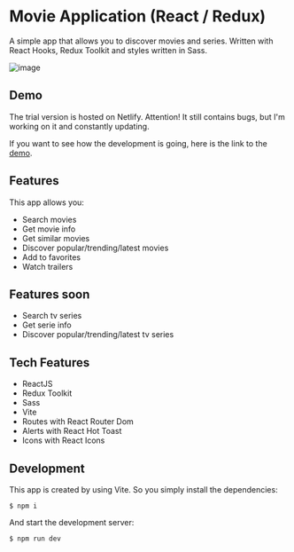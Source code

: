 # Movie Application (React / Redux)

A simple app that allows you to discover movies and series. Written with React Hooks, Redux Toolkit and styles written in Sass.

![image](https://user-images.githubusercontent.com/20620395/212427406-4fe83f5f-af31-47bd-b547-d68d622a2d47.png)

## Demo

The trial version is hosted on Netlify. Attention! It still contains bugs, but I'm working on it and constantly updating.

If you want to see how the development is going, here is the link to the [demo](https://nd-movie-review.netlify.app/).

## Features

This app allows you:

- Search movies
- Get movie info
- Get similar movies
- Discover popular/trending/latest movies
- Add to favorites
- Watch trailers

## Features soon

- Search tv series
- Get serie info
- Discover popular/trending/latest tv series

## Tech Features

- ReactJS
- Redux Toolkit
- Sass
- Vite
- Routes with React Router Dom
- Alerts with React Hot Toast
- Icons with React Icons

## Development

This app is created by using Vite. So you simply install the dependencies:

``$ npm i``

And start the development server:

``$ npm run dev``
